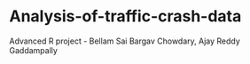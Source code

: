 # Analysis-of-traffic-crash-data
Advanced R project - Bellam Sai Bargav Chowdary, Ajay Reddy Gaddampally
